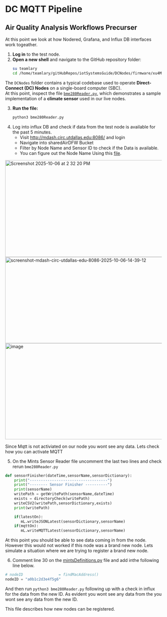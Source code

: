 # DC MQTT Pipeline


## Air Quality Analysis Workflows Precurser
At this point we look at how Nodered, Grafana, and Influx DB interfaces work togeather. 

1. **Log in** to the test node.  
2. **Open a new shell** and navigate to the GitHub repository folder:
   ```bash
   su teamlary
   cd /home/teamlary/gitHubRepos/iotSystemsGuide/DCNodes/firmware/xu4Mqtt/
   ```

The `DCNodes` folder contains a typical codebase used to operate **Direct-Connect (DC) Nodes** on a single-board computer (SBC).  
At this point, inspect the file [`bme280Reader.py`](https://github.com/mi3nts/iotSystemsGuide/blob/main/DCNodes/firmware/xu4Mqtt/bme280Reader.py), which demonstrates a sample implementation of a **climate sensor** used in our live nodes.

3. **Run the file:**
   ```bash
   python3 bme280Reader.py
   ```
4. Log into influx DB and check if data from the test node is available for the past 5 minutes.
   - Visit http://mdash.circ.utdallas.edu:8086/ and login
   - Navigate into sharedAirDFW Bucket
   - Filter by Node Name and Sensor ID to check if the Data is available.
   - You can figure out the Node Name Using this [file](https://github.com/mi3nts/AirQualityAnalysisWorkflows/blob/main/influxdb/nodered-docker/id_lookup.csv).
<img width="574" height="312" alt="Screenshot 2025-10-06 at 2 32 20 PM" src="https://github.com/user-attachments/assets/52e26555-5284-46bf-b153-a0914a6beb9e" /> 
<img width="571" height="278" alt="screenshot-mdash-circ-utdallas-edu-8086-2025-10-06-14-39-12" src="https://github.com/user-attachments/assets/56dcbe13-a586-4c3d-b169-54d126b9520a" /> 
<img width="574" height="310" alt="image" src="https://github.com/user-attachments/assets/6d897a1a-62cd-456f-89d8-527a959d35e6" />

Since Mqtt is not activiated on our node you wont see any data. Lets check how you can activate MQTT

5. On the Mints Sensor Reader file uncomment the last two lines and check rerun `bme280Reader.py`
``` python
def sensorFinisher(dateTime,sensorName,sensorDictionary):
    print("-----------------------------------")
    print("-------- Sensor Finisher ----------")
    print(sensorName)
    writePath = getWritePath(sensorName,dateTime)
    exists = directoryCheck(writePath)
    writeCSV2(writePath,sensorDictionary,exists)
    print(writePath)

    if(latestOn):
       mL.writeJSONLatest(sensorDictionary,sensorName)
    if(mqttOn):
       mL.writeMQTTLatest(sensorDictionary,sensorName)   
```
At this point you should be able to see data coming in from the node.  However this would not worked if this node  was a brand new node. Lets simulate a situation where we are trying to register a brand new node. 

6. Comment line 30 on the [mintsDefinitions.py](https://github.com/mi3nts/iotSystemsGuide/blob/main/DCNodes/firmware/xu4Mqtt/mintsXU4/mintsDefinitions.py) file and add inthe following line below.
``` python
# nodeID                = findMacAddress()
nodeID = "a0b1c2d3e4f5g6"
```
And then run `python3 bme280Reader.py` following up with a check in influx for the data from the new ID. As evident you wont see any data from the you wont see any data from the new ID.

This file describes how new nodes can be registered. 







